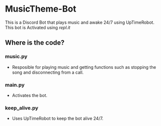 # MusicTheme-Bot
This is a Discord Bot that plays music and awake 24/7 using UpTimeRobot. This bot is Activated using <em>repl.it</em>
## Where is the code?
### music.py
- Resposible for playing music and getting functions such as stopping the song and disconnecting from a call. <br />
### main.py
- Activates the bot. <br />
### keep_alive.py
- Uses UpTimeRobot to keep the bot alive 24/7. <br />
